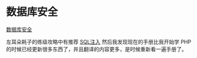 # 数据库安全
[数据库安全](http://php.net/manual/zh/security.database.php)

左耳朵耗子的练级攻略中有推荐 [SQL注入](http://php.net/manual/zh/security.database.sql-injection.php) 然后我发现现在的手册比我开始学 PHP 的时候已经更新很多东西了，并且翻译的内容更多，是时候重新看一遍手册了。